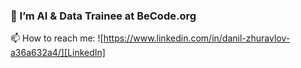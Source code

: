 ### 🌱 I’m AI & Data Trainee at BeCode.org
📫 How to reach me: ![https://www.linkedin.com/in/danil-zhuravlov-a36a632a4/][LinkedIn]


<!--
**Danil-Zhuravlov/Danil-Zhuravlov** is a ✨ _special_ ✨ repository because its `README.md` (this file) appears on your GitHub profile.

Here are some ideas to get you started:

- 🔭 I’m currently working on ...
- 🌱 I’m currently learning ...
- 👯 I’m looking to collaborate on ...
- 🤔 I’m looking for help with ...
- 💬 Ask me about ...
- 📫 How to reach me: ...
- 😄 Pronouns: ...
- ⚡ Fun fact: ...
-->
